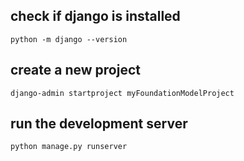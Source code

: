## check if django is installed
```shell
python -m django --version
```


## create a new project
```shell
django-admin startproject myFoundationModelProject
```

## run the development server
```shell
python manage.py runserver
```